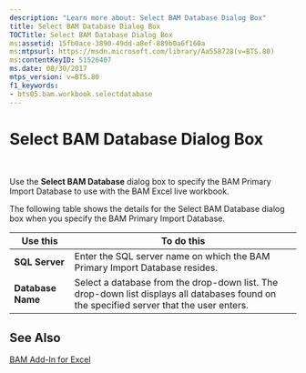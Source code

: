```yaml
---
description: "Learn more about: Select BAM Database Dialog Box"
title: Select BAM Database Dialog Box
TOCTitle: Select BAM Database Dialog Box
ms:assetid: 15fb0ace-3890-49dd-a8ef-889b0a6f160a
ms:mtpsurl: https://msdn.microsoft.com/library/Aa558728(v=BTS.80)
ms:contentKeyID: 51526407
ms.date: 08/30/2017
mtps_version: v=BTS.80
f1_keywords:
- bts05.bam.workbook.selectdatabase
---
```


# Select BAM Database Dialog Box

 

Use the **Select BAM Database** dialog box to specify the BAM Primary Import Database to use with the BAM Excel live workbook.

The following table shows the details for the Select BAM Database dialog box when you specify the BAM Primary Import Database.

<table>
<thead>
<tr class="header">
<th>Use this</th>
<th>To do this</th>
</tr>
</thead>
<tbody>
<tr class="odd">
<td><strong>SQL Server</strong></td>
<td>Enter the SQL server name on which the BAM Primary Import Database resides.</td>
</tr>
<tr class="even">
<td><strong>Database Name</strong></td>
<td>Select a database from the drop-down list. The drop-down list displays all databases found on the specified server that the user enters.</td>
</tr>
</tbody>
</table>


## See Also

[BAM Add-In for Excel](bam-add-in-for-excel.md)

